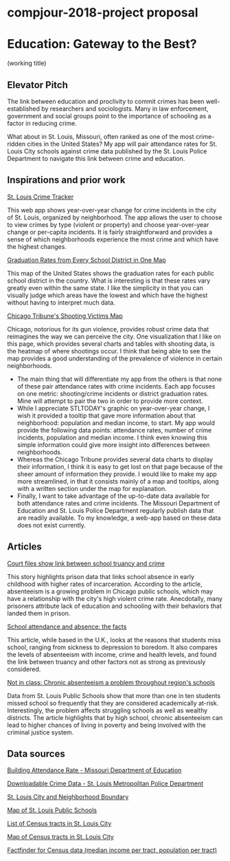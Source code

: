 # compjour-2018-project proposal

<h1>Education: Gateway to the Best?</h1>
<p>(working title)</p>

<h2>Elevator Pitch</h2>
<p>The link between education and proclivity to commit crimes has been well-established by researchers and sociologists. Many in law enforcement, government and social groups point to the importance of schooling as a factor in reducing crime.</p>

<p>What about in St. Louis, Missouri, often ranked as one of the most crime-ridden cities in the United States? My app will pair attendance rates for St. Louis City schools against crime data published by the St. Louis Police Department to navigate this link between crime and education.</p>

<h2>Inspirations and prior work </h2>
<a href="https://graphics.stltoday.com/apps/crime/index.html">St. Louis Crime Tracker</a> 
<p>This web app shows year-over-year change for crime incidents in the city of St. Louis, organized by neighborhood. The app allows the user to choose to view crimes by type (violent or property) and choose year-over-year change or per-capita incidents. It is fairly straightforward and provides a sense of which neighborhoods experience the most crime and which have the highest changes.</p>

<a href="http://hechingerreport.org/the-gradation-rates-from-every-school-district-in-one-map/">Graduation Rates from Every School District in One Map</a> 
<p>This map of the United States shows the graduation rates for each public school district in the country. What is interesting is that these rates vary greatly even within the same state. I like the simplicity in that you can visually judge which areas have the lowest and which have the highest without having to interpret much data.</p>

<a href="http://www.chicagotribune.com/news/data/ct-shooting-victims-map-charts-htmlstory.html">Chicago Tribune's Shooting Victims Map</a> 
<p>Chicago, notorious for its gun violence, provides robust crime data that reimagines the way we can perceive the city. One visualization that I like on this page, which provides several charts and tables with shooting data, is the heatmap of where shootings occur. I think that being able to see the map provides a good understanding of the prevalence of violence in certain neighborhoods. </p>

<ul>
<li>The main thing that will differentiate my app from the others is that none of these pair attendance rates with crime incidents. Each app focuses on one metric: shooting/crime incidents or district graduation rates. Mine will attempt to pair the two in order to provide more context.
<li>While I appreciate STLTODAY's graphic on year-over-year change, I wish it provided a tooltip that gave more information about that neighborhood: population and median income, to start. My app would provide the following data points: attendance rates, number of crime incidents, population and median income. I think even knowing this simple information could give more insight into differences between neighborhoods.</li>
<li>Whereas the Chicago Tribune provides several data charts to display their information, I think it is easy to get lost on that page because of the sheer amount of information they provide. I would like to make my app more streamlined, in that it consists mainly of a map and tooltips, along with a written section under the map for explanation.</li>
<li>Finally, I want to take advantage of the up-to-date data available for both attendance rates and crime incidents. The Missouri Department of Education and St. Louis Police Department regularly publish data that are readily available. To my knowledge, a web-app based on these data does not exist currently.</li>
</ul>

<h2>Articles</h2>
<a href="http://articles.chicagotribune.com/2013-02-19/news/ct-met-prison-truancy-20130219_1_much-school-public-schools-grades">Court files show link between school truancy and crime</a> <p>This story highlights prison data that links school absence in early childhood with higher rates of incarceration. According to the article, absenteeism is a growing problem in Chicago public schools, which may have a relationship with the city's high violent crime rate. Anecdotally, many prisoners attribute lack of education and schooling with their behaviors that landed them in prison.</p>

<a href="http://www.bbc.com/news/stories-42254527">School attendance and absence: the facts </a> <p>This article, while based in the U.K., looks at the reasons that students miss school, ranging from sickness to depression to boredom. It also compares the levels of absenteeism with income, crime and health levels, and found the link between truancy and other factors not as strong as previously considered.</p>

<a href="http://www.stltoday.com/news/local/education/not-in-class-chronic-absenteeism-a-problem-throughout-region-s/article_7d8e0e34-4394-5ea8-9561-33299db1fe07.html">Not in class: Chronic absenteeism a problem throughout region's schools </a> <p>Data from St. Louis Public Schools show that more than one in ten students missed school so frequently that they are considered academically at-risk. Interestingly, the problem affects struggling schools as well as wealthy districts. The article highlights that by high school, chronic absenteeism can lead to higher chances of living in poverty and being involved with the criminal justice system.</p>

<h2>Data sources</h2>

<a href="https://mcds.dese.mo.gov/guidedinquiry/District%20and%20Building%20Student%20Indicators/Building%20Attendance%20Rate.aspx">Building Attendance Rate - Missouri Department of Education</a>

<a href="http://www.slmpd.org/Crimereports.shtml">Downloadable Crime Data - St. Louis Metropolitan Police Department</a>

<a href="https://www.stlouis-mo.gov/data/boundaries/ward-neighborhood-boundaries.cfm">St. Louis City and Neighborhood Boundary</a>

<a href="https://www.slps.org/domain/5">Map of St. Louis Public Schools</a>

<a href="https://www2.census.gov/geo/maps/dc10map/tract/st29_mo/c29510_st_louis_city/DC10CT_C29510_CT2MS.txt">List of Census tracts in St. Louis City</a>

<a href="https://www2.census.gov/geo/maps/dc10map/tract/st29_mo/c29510_st_louis_city/DC10CT_C29510_001.pdf">Map of Census tracts in St. Louis City</a>

<a href="https://factfinder.census.gov/faces/nav/jsf/pages/community_facts.xhtml">Factfinder for Census data (median income per tract, population per tract)</a>
